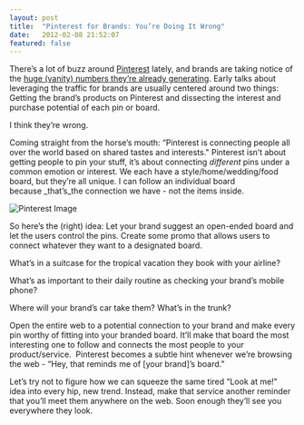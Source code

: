 ```yaml
---
layout: post
title:  "Pinterest for Brands: You’re Doing It Wrong"
date:   2012-02-08 21:52:07
featured: false
---
```


There’s a lot of buzz around [Pinterest](http://pinterest.com/) lately, and brands are taking notice of the [huge (vanity) numbers they’re already generating](http://techcrunch.com/2012/02/07/pinterest-monthly-uniques/). Early talks about leveraging the traffic for brands are usually centered around two things: Getting the brand’s products on Pinterest and dissecting the interest and purchase potential of each pin or board.

I think they’re wrong.

Coming straight from the horse’s mouth: “Pinterest is connecting people all over the world based on shared tastes and interests." Pinterest isn’t about getting people to pin your stuff, it’s about connecting _different_ pins under a common emotion or interest. We each have a style/home/wedding/food board, but they’re all unique. I can follow an individual board because _that’s_the connection we have - not the items inside.

![Pinterest Image](http://i.imgur.com/MQ31Z.png)

So here’s the (right) idea: Let your brand suggest an open-ended board and let the users control the pins. Create some promo that allows users to connect whatever they want to a designated board.

What’s in a suitcase for the tropical vacation they book with your airline?

What’s as important to their daily routine as checking your brand’s mobile phone?

Where will your brand’s car take them? What’s in the trunk?

Open the entire web to a potential connection to your brand and make every pin worthy of fitting into your branded board. It’ll make that board the most interesting one to follow and connects the most people to your product/service.  Pinterest becomes a subtle hint whenever we’re browsing the web - “Hey, that reminds me of [your brand]’s board."

Let’s try not to figure how we can squeeze the same tired “Look at me!" idea into every hip, new trend. Instead, make that service another reminder that you’ll meet them anywhere on the web. Soon enough they’ll see you everywhere they look.